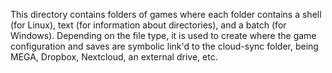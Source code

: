 This directory contains folders of games where each folder contains a shell (for Linux), 
text (for information about directories), and a batch (for Windows). Depending on the file type, 
it is used to create where the game configuration and saves are symbolic link'd to the cloud-sync folder, 
being MEGA, Dropbox, Nextcloud, an external drive, etc.
